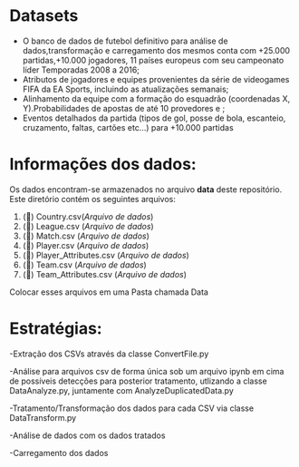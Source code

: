 

# **Datasets**

- O banco de dados de futebol definitivo para análise de dados,transformação e carregamento dos mesmos conta com +25.000 partidas,+10.000 jogadores, 11 países europeus com seu campeonato líder
Temporadas 2008 a 2016;
- Atributos de jogadores e equipes provenientes da série de videogames FIFA da EA Sports, incluindo as atualizações semanais;
- Alinhamento da equipe com a formação do esquadrão (coordenadas X, Y).Probabilidades de apostas de até 10 provedores e ;
- Eventos detalhados da partida (tipos de gol, posse de bola, escanteio, cruzamento, faltas, cartões etc…) para +10.000 partidas

# **Informações dos dados:**

Os dados encontram-se armazenados no arquivo **data** deste repositório. Este diretório contém os seguintes arquivos:

1. (🔎) Country.csv(*Arquivo de dados*)
2. (🔎) League.csv (*Arquivo de dados*)
3. (🔎) Match.csv (*Arquivo de dados*)
4. (🔎) Player.csv (*Arquivo de dados*)
5. (🔎) Player_Attributes.csv (*Arquivo de dados*)
6. (🔎) Team.csv (*Arquivo de dados*)
7. (🔎) Team_Attributes.csv (*Arquivo de dados*)

Colocar esses arquivos em uma Pasta chamada Data

# **Estratégias:**
-Extração dos CSVs através da classe ConvertFile.py

-Análise para arquivos csv de forma única sob um arquivo ipynb em cima de possíveis detecções para posterior tratamento, utlizando a classe DataAnalyze.py, juntamente com AnalyzeDuplicatedData.py

-Tratamento/Transformação dos dados para cada CSV via classe DataTransform.py

-Análise de dados com os dados tratados

-Carregamento dos dados 
